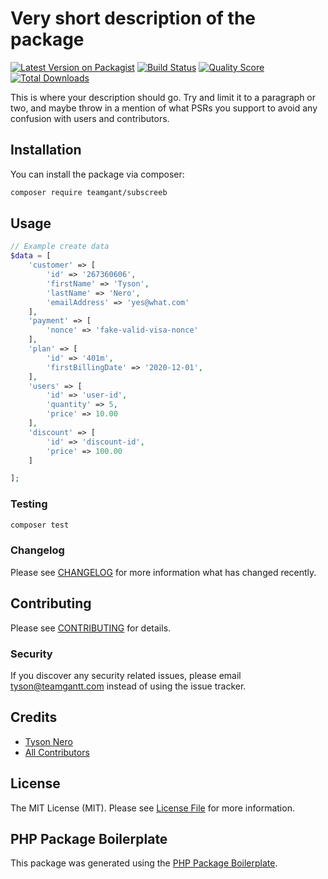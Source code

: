 # Very short description of the package

[![Latest Version on Packagist](https://img.shields.io/packagist/v/teamgant/subscreeb.svg?style=flat-square)](https://packagist.org/packages/teamgant/subscreeb)
[![Build Status](https://img.shields.io/travis/teamgant/subscreeb/master.svg?style=flat-square)](https://travis-ci.org/teamgant/subscreeb)
[![Quality Score](https://img.shields.io/scrutinizer/g/teamgant/subscreeb.svg?style=flat-square)](https://scrutinizer-ci.com/g/teamgant/subscreeb)
[![Total Downloads](https://img.shields.io/packagist/dt/teamgant/subscreeb.svg?style=flat-square)](https://packagist.org/packages/teamgant/subscreeb)

This is where your description should go. Try and limit it to a paragraph or two, and maybe throw in a mention of what PSRs you support to avoid any confusion with users and contributors.

## Installation

You can install the package via composer:

```bash
composer require teamgant/subscreeb
```

## Usage

``` php
// Example create data
$data = [
    'customer' => [
        'id' => '267360606',
        'firstName' => 'Tyson',
        'lastName' => 'Nero',
        'emailAddress' => 'yes@what.com'
    ],
    'payment' => [
        'nonce' => 'fake-valid-visa-nonce'
    ],
    'plan' => [
        'id' => '401m',
        'firstBillingDate' => '2020-12-01',
    ],
    'users' => [
        'id' => 'user-id',
        'quantity' => 5,
        'price' => 10.00
    ],
    'discount' => [
        'id' => 'discount-id',
        'price' => 100.00
    ]

];
```

### Testing

``` bash
composer test
```

### Changelog

Please see [CHANGELOG](CHANGELOG.md) for more information what has changed recently.

## Contributing

Please see [CONTRIBUTING](CONTRIBUTING.md) for details.

### Security

If you discover any security related issues, please email tyson@teamgantt.com instead of using the issue tracker.

## Credits

- [Tyson Nero](https://github.com/teamgantt)
- [All Contributors](../../contributors)

## License

The MIT License (MIT). Please see [License File](LICENSE.md) for more information.

## PHP Package Boilerplate

This package was generated using the [PHP Package Boilerplate](https://laravelpackageboilerplate.com).